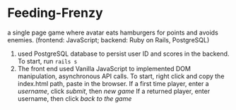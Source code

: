 # Feeding-Frenzy 
a single page game where avatar eats hamburgers for points and avoids enemies.
(frontend: JavaScript; backend: Ruby on Rails, PostgreSQL) 			

1. used PostgreSQL database to persist user ID and scores in the backend. To start, run `rails s`
2. The front end used Vanilla JavaScript to implemented DOM manipulation, asynchronous API calls. 
To start, right click and copy the index.html path, paste in the browser.
If a first time player, enter a _username_, click _submit_, then _new game_
If a returned player, enter username, then click _back to the game_
